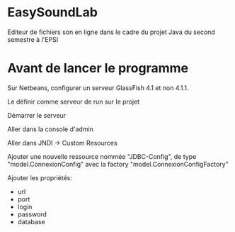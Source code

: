 # EasySoundLab
Editeur de fichiers son en ligne dans le cadre du projet Java du second semestre à l'EPSI

# Avant de lancer le programme
Sur Netbeans, configurer un serveur GlassFish 4.1 et non 4.1.1.

Le définir comme serveur de run sur le projet

Démarrer le serveur

Aller dans la console d'admin

Aller dans JNDI -> Custom Resources

Ajouter une nouvelle ressource nommée "JDBC-Config", de type "model.ConnexionConfig" avec la factory "model.ConnexionConfigFactory"

Ajouter les propriétés:
 - url
 - port
 - login
 - password
 - database
